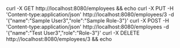 curl -X GET http://localhost:8080/employees && echo
curl -X PUT -H 'Content-type:application/json' http://localhost:8080/employees/3 -d '{"name":"Sample User3","role":"Sample Role-3"}'
curl -X POST -H 'Content-type:application/json' http://localhost:8080/employees -d '{"name":"Test User3","role":"Role-3"}'
curl -X DELETE http://localhost:8080/employees/3 && echo

